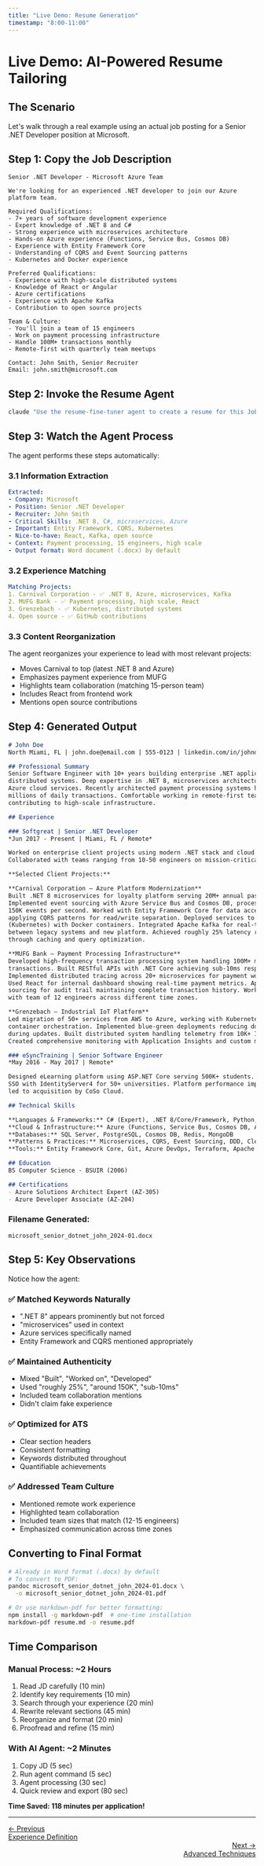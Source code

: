 ```yaml
---
title: "Live Demo: Resume Generation"
timestamp: "8:00-11:00"
---
```


# Live Demo: AI-Powered Resume Tailoring

## The Scenario

Let's walk through a real example using an actual job posting for a Senior .NET Developer position at Microsoft.

## Step 1: Copy the Job Description

```
Senior .NET Developer - Microsoft Azure Team

We're looking for an experienced .NET developer to join our Azure platform team.

Required Qualifications:
- 7+ years of software development experience
- Expert knowledge of .NET 8 and C#
- Strong experience with microservices architecture
- Hands-on Azure experience (Functions, Service Bus, Cosmos DB)
- Experience with Entity Framework Core
- Understanding of CQRS and Event Sourcing patterns
- Kubernetes and Docker experience

Preferred Qualifications:
- Experience with high-scale distributed systems
- Knowledge of React or Angular
- Azure certifications
- Experience with Apache Kafka
- Contribution to open source projects

Team & Culture:
- You'll join a team of 15 engineers
- Work on payment processing infrastructure
- Handle 100M+ transactions monthly
- Remote-first with quarterly team meetups

Contact: John Smith, Senior Recruiter
Email: john.smith@microsoft.com
```

## Step 2: Invoke the Resume Agent

```bash
claude "Use the resume-fine-tuner agent to create a resume for this Job Description: [paste the JD above]"
```

## Step 3: Watch the Agent Process

The agent performs these steps automatically:

### 3.1 Information Extraction
```yaml
Extracted:
- Company: Microsoft
- Position: Senior .NET Developer
- Recruiter: John Smith
- Critical Skills: .NET 8, C#, microservices, Azure
- Important: Entity Framework, CQRS, Kubernetes
- Nice-to-have: React, Kafka, open source
- Context: Payment processing, 15 engineers, high scale
- Output format: Word document (.docx) by default
```

### 3.2 Experience Matching
```yaml
Matching Projects:
1. Carnival Corporation - ✅ .NET 8, Azure, microservices, Kafka
2. MUFG Bank - ✅ Payment processing, high scale, React
3. Grenzebach - ✅ Kubernetes, distributed systems
4. Open source - ✅ GitHub contributions
```

### 3.3 Content Reorganization
The agent reorganizes your experience to lead with most relevant projects:
- Moves Carnival to top (latest .NET 8 and Azure)
- Emphasizes payment experience from MUFG
- Highlights team collaboration (matching 15-person team)
- Includes React from frontend work
- Mentions open source contributions

## Step 4: Generated Output

```markdown
# John Doe
North Miami, FL | john.doe@email.com | 555-0123 | linkedin.com/in/johndoe

## Professional Summary
Senior Software Engineer with 10+ years building enterprise .NET applications and
distributed systems. Deep expertise in .NET 8, microservices architecture, and
Azure cloud services. Recently architected payment processing systems handling
millions of daily transactions. Comfortable working in remote-first teams and
contributing to high-scale infrastructure.

## Experience

### Softgreat | Senior .NET Developer
*Jun 2017 - Present | Miami, FL / Remote*

Worked on enterprise client projects using modern .NET stack and cloud platforms.
Collaborated with teams ranging from 10-50 engineers on mission-critical systems.

**Selected Client Projects:**

**Carnival Corporation – Azure Platform Modernization**
Built .NET 8 microservices for loyalty platform serving 20M+ annual passengers.
Implemented event sourcing with Azure Service Bus and Cosmos DB, processing around
150K events per second. Worked with Entity Framework Core for data access layer,
applying CQRS patterns for read/write separation. Deployed services to AKS
(Kubernetes) with Docker containers. Integrated Apache Kafka for real-time streaming
between legacy systems and new platform. Achieved roughly 25% latency reduction
through caching and query optimization.

**MUFG Bank – Payment Processing Infrastructure**
Developed high-frequency transaction processing system handling 100M+ monthly
transactions. Built RESTful APIs with .NET Core achieving sub-10ms response times.
Implemented distributed tracing across 20+ microservices for payment workflows.
Used React for internal dashboard showing real-time payment metrics. Applied event
sourcing for audit trail maintaining complete transaction history. Worked closely
with team of 12 engineers across different time zones.

**Grenzebach – Industrial IoT Platform**
Led migration of 50+ services from AWS to Azure, working with Kubernetes for
container orchestration. Implemented blue-green deployments reducing downtime
during updates. Built distributed system handling telemetry from 10K+ IoT devices.
Created comprehensive monitoring with Application Insights and custom metrics.

### eSyncTraining | Senior Software Engineer
*May 2016 - May 2017 | Remote*

Designed eLearning platform using ASP.NET Core serving 500K+ students. Implemented
SSO with IdentityServer4 for 50+ universities. Platform performance improvements
led to acquisition by CoSo Cloud.

## Technical Skills

**Languages & Frameworks:** C# (Expert), .NET 8/Core/Framework, Python, JavaScript
**Cloud & Infrastructure:** Azure (Functions, Service Bus, Cosmos DB, AKS), AWS, Docker, Kubernetes
**Databases:** SQL Server, PostgreSQL, Cosmos DB, Redis, MongoDB
**Patterns & Practices:** Microservices, CQRS, Event Sourcing, DDD, Clean Architecture
**Tools:** Entity Framework Core, Git, Azure DevOps, Terraform, Apache Kafka

## Education
BS Computer Science - BSUIR (2006)

## Certifications
- Azure Solutions Architect Expert (AZ-305)
- Azure Developer Associate (AZ-204)
```

### Filename Generated:
`microsoft_senior_dotnet_john_2024-01.docx`

## Step 5: Key Observations

Notice how the agent:

### ✅ Matched Keywords Naturally
- ".NET 8" appears prominently but not forced
- "microservices" used in context
- Azure services specifically named
- Entity Framework and CQRS mentioned appropriately

### ✅ Maintained Authenticity
- Mixed "Built", "Worked on", "Developed"
- Used "roughly 25%", "around 150K", "sub-10ms"
- Included team collaboration mentions
- Didn't claim fake experience

### ✅ Optimized for ATS
- Clear section headers
- Consistent formatting
- Keywords distributed throughout
- Quantifiable achievements

### ✅ Addressed Team Culture
- Mentioned remote work experience
- Highlighted team collaboration
- Included team sizes that match (12-15 engineers)
- Emphasized communication across time zones

## Converting to Final Format

```bash
# Already in Word format (.docx) by default
# To convert to PDF:
pandoc microsoft_senior_dotnet_john_2024-01.docx \
  -o microsoft_senior_dotnet_john_2024-01.pdf

# Or use markdown-pdf for better formatting:
npm install -g markdown-pdf  # one-time installation
markdown-pdf resume.md -o resume.pdf
```

## Time Comparison

### Manual Process: ~2 Hours
1. Read JD carefully (10 min)
2. Identify key requirements (10 min)
3. Search through your experience (20 min)
4. Rewrite relevant sections (45 min)
5. Reorganize and format (20 min)
6. Proofread and refine (15 min)

### With AI Agent: ~2 Minutes
1. Copy JD (5 sec)
2. Run agent command (5 sec)
3. Agent processing (30 sec)
4. Quick review and export (80 sec)

**Time Saved: 118 minutes per application!**

---

<div class="navigation-footer">
  <div>
    <a href="../05-experience-definition/">
      <div>← Previous</div>
      <div>Experience Definition</div>
    </a>
  </div>
  <div style="text-align: right;">
    <a href="../07-advanced-techniques/">
      <div>Next →</div>
      <div>Advanced Techniques</div>
    </a>
  </div>
</div>